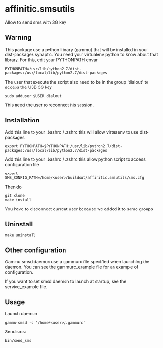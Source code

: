 affinitic.smsutils
==================

Allow to send sms with 3G key


Warning
-------

This package use a python library (gammu) that will be installed in your dist-packages synaptic. You need your virtualenv python to know about that library. For this, edit your PYTHONPATH envar.

    PYTHONPATH=/usr/lib/python2.7/dist-packages:/usr/local/lib/python2.7/dist-packages


The user that execute the script also need to be in the group 'dialout' to access the USB 3G key

    sudo adduser $USER dialout

This need the user to reconnect his session.


Installation
------------

Add this line to your .bashrc / .zshrc this will allow virtuaenv to use dist-packages

    export PYTHONPATH=$PYTHONPATH:/usr/lib/python2.7/dist-packages:/usr/local/lib/python2.7/dist-packages
    
Add this line to your .bashrc / .zshrc this allow python script to access configuration file

    export SMS_CONFIG_PATH=/home/<user>/buildout/affinitic.smsutils/sms.cfg

Then do

    git clone
    make install
You have to disconnect current user because we added it to some groups


Uninstall
---------

    make uninstall


Other configuration
-------------------

Gammu smsd daemon use a gammurc file specified when launching the daemon. You can see the gammurc_example file for an example of configuration.

If you want to set smsd daemon to launch at startup, see the service_example file.


Usage
-----

Launch daemon

    gammu-smsd -c '/home/<user>/.gammurc'

Send sms:

    bin/send_sms
